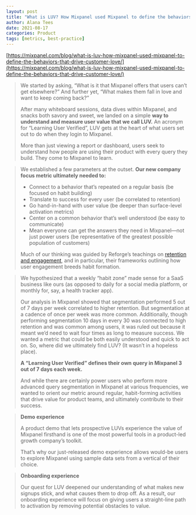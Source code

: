 ```yaml
---
layout: post
title: "What is LUV? How Mixpanel used Mixpanel to define the behaviors that drive customer love"
author: Alana Tees
date: 2021-08-17
categories: Product
tags: [metrics, best-practice]
---
```

[https://mixpanel.com/blog/what-is-luv-how-mixpanel-used-mixpanel-to-define-the-behaviors-that-drive-customer-love/](https://mixpanel.com/blog/what-is-luv-how-mixpanel-used-mixpanel-to-define-the-behaviors-that-drive-customer-love/)

> We started by asking, “What is it that Mixpanel offers that users can’t get elsewhere?” And further yet, “What makes them fall in love and want to keep coming back?” 
>
> After many whiteboard sessions, data dives within Mixpanel, and snacks both savory and sweet, we landed on a simple **way to understand and measure user value that we call LUV.** An acronym for “Learning User Verified”, LUV gets at the heart of what users set out to do when they login to Mixpanel.
>
> More than just viewing a report or dashboard, users seek to understand how people are using their product with every query they build. They come to Mixpanel to learn.

> We established a few parameters at the outset. **Our new company focus metric ultimately needed to:**
>
> - Connect to a behavior that’s repeated on a regular basis (be focused on habit building)
> - Translate to success for every user (be correlated to retention)
> - Go hand-in-hand with user value (be deeper than surface-level activation metrics)
> - Center on a common behavior that’s well understood (be easy to communicate)
> - Mean everyone can get the answers they need in Mixpanel—not just power users (be representative of the greatest possible population of customers)
>
> Much of our thinking was guided by Reforge’s teachings on [retention and engagement](https://www.reforge.com/retention-engagement-series), and in particular, their frameworks outlining how user engagement breeds habit formation.

> We hypothesized that a weekly “habit zone” made sense for a SaaS business like ours (as opposed to daily for a social media platform, or monthly for, say, a health tracker app).
> 
> Our analysis in Mixpanel showed that segmentation performed 5 out of 7 days per week correlated to higher retention. But segmentation at a cadence of once per week was more common. Additionally, though performing segmentation 10 days in every 30 was connected to high retention and was common among users, it was ruled out because it meant we’d need to wait four times as long to measure success. We wanted a metric that could be both easily understood and quick to act on. So, where did we ultimately find LUV? (It wasn’t in a hopeless place).
> 
> **A “Learning User Verified” defines their own query in Mixpanel 3 out of 7 days each week.**
> 
> And while there are certainly power users who perform more advanced query segmentation in Mixpanel at various frequencies, we wanted to orient our metric around regular, habit-forming activities that drive value for product teams, and ultimately contribute to their success.  

> **Demo experience**
> 
> A product demo that lets prospective LUVs experience the value of Mixpanel firsthand is one of the most powerful tools in a product-led growth company’s toolkit.
> 
> That’s why our just-released demo experience allows would-be users to explore Mixpanel using sample data sets from a vertical of their choice.

> **Onboarding experience**
> 
> Our quest for LUV deepened our understanding of what makes new signups stick, and what causes them to drop off. As a result, our onboarding experience will focus on giving users a straight-line path to activation by removing potential obstacles to value.
